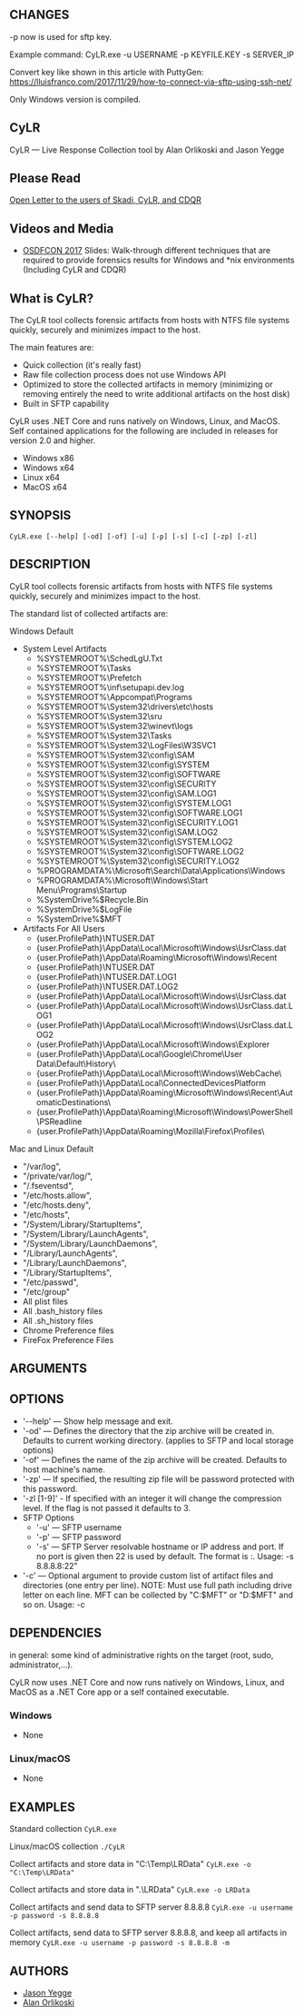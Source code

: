 ## CHANGES

-p now is used for sftp key.

Example command: CyLR.exe -u USERNAME -p KEYFILE.KEY -s SERVER_IP

Convert key like shown in this article with PuttyGen: https://lluisfranco.com/2017/11/29/how-to-connect-via-sftp-using-ssh-net/ 

Only Windows version is compiled.

## CyLR

CyLR — Live Response Collection tool by Alan Orlikoski and Jason Yegge

## Please Read
[Open Letter to the users of Skadi, CyLR, and CDQR](https://docs.google.com/document/d/1L6CBvFd7d1Qf4IxSJSdkKMTdbBuWzSzUM3u_h5ZCegY/edit?usp=sharing)

## Videos and Media
*  [OSDFCON 2017](http://www.osdfcon.org/presentations/2017/Asif-Matadar_Rapid-Incident-Response.pdf) Slides: Walk-through different techniques that are required to provide forensics results for Windows and *nix environments (Including CyLR and CDQR)

## What is CyLR?
The CyLR tool collects forensic artifacts from hosts with NTFS file systems quickly, securely and minimizes impact to the host.

The main features are:
*  Quick collection (it's really fast)
*  Raw file collection process does not use Windows API
*  Optimized to store the collected artifacts in memory (minimizing or removing entirely the need to write additional artifacts on the host disk)
*  Built in SFTP capability

CyLR uses .NET Core and runs natively on Windows, Linux, and MacOS. Self contained applications for the following are included in releases for version 2.0 and higher.
 - Windows x86
 - Windows x64
 - Linux x64
 - MacOS x64

## SYNOPSIS

```
CyLR.exe [--help] [-od] [-of] [-u] [-p] [-s] [-c] [-zp] [-zl]
```

## DESCRIPTION

CyLR tool collects forensic artifacts from hosts with NTFS file systems quickly, securely and minimizes impact to the host.

The standard list of collected artifacts are:

Windows Default
* System Level Artifacts
    * %SYSTEMROOT%\SchedLgU.Txt
    * %SYSTEMROOT%\Tasks
    * %SYSTEMROOT%\Prefetch
    * %SYSTEMROOT%\inf\setupapi.dev.log
    * %SYSTEMROOT%\Appcompat\Programs
    * %SYSTEMROOT%\System32\drivers\etc\hosts
    * %SYSTEMROOT%\System32\sru
    * %SYSTEMROOT%\System32\winevt\logs
    * %SYSTEMROOT%\System32\Tasks
    * %SYSTEMROOT%\System32\LogFiles\W3SVC1
    * %SYSTEMROOT%\System32\config\SAM
    * %SYSTEMROOT%\System32\config\SYSTEM
    * %SYSTEMROOT%\System32\config\SOFTWARE
    * %SYSTEMROOT%\System32\config\SECURITY
    * %SYSTEMROOT%\System32\config\SAM.LOG1
    * %SYSTEMROOT%\System32\config\SYSTEM.LOG1
    * %SYSTEMROOT%\System32\config\SOFTWARE.LOG1
    * %SYSTEMROOT%\System32\config\SECURITY.LOG1
    * %SYSTEMROOT%\System32\config\SAM.LOG2
    * %SYSTEMROOT%\System32\config\SYSTEM.LOG2
    * %SYSTEMROOT%\System32\config\SOFTWARE.LOG2
    * %SYSTEMROOT%\System32\config\SECURITY.LOG2
    * %PROGRAMDATA%\Microsoft\Search\Data\Applications\Windows
    * %PROGRAMDATA%\Microsoft\Windows\Start Menu\Programs\Startup
    * %SystemDrive%\$Recycle.Bin
    * %SystemDrive%\$LogFile
    * %SystemDrive%\$MFT
* Artifacts For All Users
    * {user.ProfilePath}\NTUSER.DAT
    * {user.ProfilePath}\AppData\Local\Microsoft\Windows\UsrClass.dat
    * {user.ProfilePath}\AppData\Roaming\Microsoft\Windows\Recent
    * {user.ProfilePath}\NTUSER.DAT
    * {user.ProfilePath}\NTUSER.DAT.LOG1
    * {user.ProfilePath}\NTUSER.DAT.LOG2
    * {user.ProfilePath}\AppData\Local\Microsoft\Windows\UsrClass.dat
    * {user.ProfilePath}\AppData\Local\Microsoft\Windows\UsrClass.dat.LOG1
    * {user.ProfilePath}\AppData\Local\Microsoft\Windows\UsrClass.dat.LOG2
    * {user.ProfilePath}\AppData\Local\Microsoft\Windows\Explorer
    * {user.ProfilePath}\AppData\Local\Google\Chrome\User Data\Default\History\
    * {user.ProfilePath}\AppData\Local\Microsoft\Windows\WebCache\
    * {user.ProfilePath}\AppData\Local\ConnectedDevicesPlatform
    * {user.ProfilePath}\AppData\Roaming\Microsoft\Windows\Recent\AutomaticDestinations\
    * {user.ProfilePath}\AppData\Roaming\Microsoft\Windows\PowerShell\PSReadline
    * {user.ProfilePath}\AppData\Roaming\Mozilla\Firefox\Profiles\

Mac and Linux Default
*  "/var/log",
*  "/private/var/log/",
*  "/.fseventsd",
*  "/etc/hosts.allow",
*  "/etc/hosts.deny",
*  "/etc/hosts",
*  "/System/Library/StartupItems",
*  "/System/Library/LaunchAgents",
*  "/System/Library/LaunchDaemons",
*  "/Library/LaunchAgents",
*  "/Library/LaunchDaemons",
*  "/Library/StartupItems",
*  "/etc/passwd",
*  "/etc/group"
*  All plist files
*  All .bash_history files
*  All .sh_history files
*  Chrome Preference files 
*  FireFox Preference Files

## ARGUMENTS

## OPTIONS
* '-\-help' — Show help message and exit.
* '-od' — Defines the directory that the zip archive will be created in. Defaults to current working directory. (applies to SFTP and local storage options)
* '-of' — Defines the name of the zip archive will be created. Defaults to host machine's name.
* '-zp' — If specified, the resulting zip file will be password protected with this password.
* '-zl [1-9]' - If specified with an integer it will change the compression level. If the flag is not passed it defaults to 3.  
* SFTP Options
    * '-u' — SFTP username
    * '-p' — SFTP password
    * '-s' — SFTP Server resolvable hostname or IP address and port. If no port is given then 22 is used by default.  The format is <server name>:<port>.  Usage: -s 8.8.8.8:22"
* '-c' — Optional argument to provide custom list of artifact files and directories (one entry per line). NOTE: Must use full path including drive letter on each line.  MFT can be collected by "C:\$MFT" or "D:\$MFT" and so on.  Usage: -c <path to config file>


## DEPENDENCIES
in general: some kind of administrative rights on the target (root, sudo, administrator,...).

CyLR now uses .NET Core and now runs natively on Windows, Linux, and MacOS as a .NET Core app or a self contained executable.

### Windows
 - None

### Linux/macOS
 - None


## EXAMPLES
Standard collection
    ```
    CyLR.exe
    ```

Linux/macOS collection
    ```
    ./CyLR
    ```

Collect artifacts and store data in "C:\Temp\LRData"
    ```
    CyLR.exe -o "C:\Temp\LRData"
    ```

Collect artifacts and store data in ".\LRData"
    ```
    CyLR.exe -o LRData
    ```

Collect artifacts and send data to SFTP server 8.8.8.8
    ```
    CyLR.exe -u username -p password -s 8.8.8.8
    ```

Collect artifacts, send data to SFTP server 8.8.8.8, and keep all artifacts in memory
    ```
    CyLR.exe -u username -p password -s 8.8.8.8 -m
    ```

## AUTHORS
* [Jason Yegge](https://github.com/Lansatac)
* [Alan Orlikoski](https://github.com/rough007)
